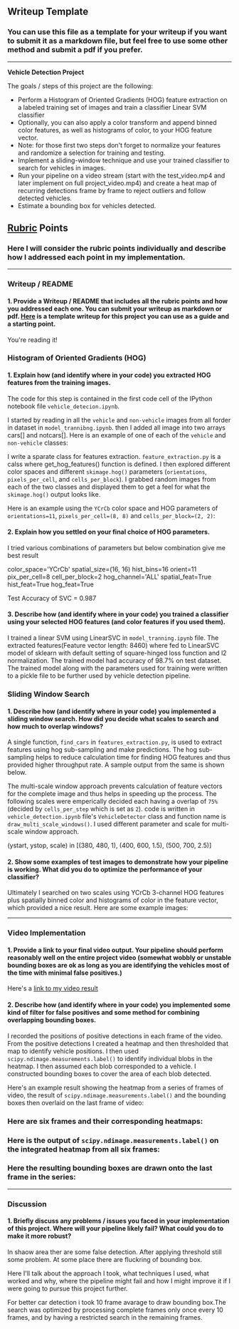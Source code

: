 ## Writeup Template
### You can use this file as a template for your writeup if you want to submit it as a markdown file, but feel free to use some other method and submit a pdf if you prefer.

---

**Vehicle Detection Project**

The goals / steps of this project are the following:

* Perform a Histogram of Oriented Gradients (HOG) feature extraction on a labeled training set of images and train a classifier Linear SVM classifier
* Optionally, you can also apply a color transform and append binned color features, as well as histograms of color, to your HOG feature vector. 
* Note: for those first two steps don't forget to normalize your features and randomize a selection for training and testing.
* Implement a sliding-window technique and use your trained classifier to search for vehicles in images.
* Run your pipeline on a video stream (start with the test_video.mp4 and later implement on full project_video.mp4) and create a heat map of recurring detections frame by frame to reject outliers and follow detected vehicles.
* Estimate a bounding box for vehicles detected.

[//]: # (Image References)
[image1]: ./examples/car_not_car.png
[image2]: ./examples/HOG_example.jpg
[image3]: ./examples/sliding_windows.jpg
[image4]: ./examples/sliding_window.jpg
[image5]: ./examples/bboxes_and_heat.png
[image6]: ./examples/labels_map.png
[image7]: ./examples/output_bboxes.png
[video1]: ./project_video.mp4

## [Rubric](https://review.udacity.com/#!/rubrics/513/view) Points
### Here I will consider the rubric points individually and describe how I addressed each point in my implementation.  

---
### Writeup / README

#### 1. Provide a Writeup / README that includes all the rubric points and how you addressed each one.  You can submit your writeup as markdown or pdf.  [Here](https://github.com/udacity/CarND-Vehicle-Detection/blob/master/writeup_template.md) is a template writeup for this project you can use as a guide and a starting point.  

You're reading it!

### Histogram of Oriented Gradients (HOG)

#### 1. Explain how (and identify where in your code) you extracted HOG features from the training images.

The code for this step is contained in the first code cell of the IPython notebook   file `vehicle_detecion.ipynb`.  

I started by reading in all the `vehicle` and `non-vehicle` images from all forder in dataset in 
`model_trannibng.ipynb`. then I added all image into two arrays cars[] and notcars[].  Here is an example of one of each of the `vehicle` and `non-vehicle` classes:

[image1]: ./output_images/car_not_car1.jpg
[image2]: ./output_images/car_not_car2.jpg
[image3]: ./output_images/car_not_car3.jpg
[image4]: ./output_images/car_not_car4.jpg

I write a sparate class for features extraction. `feature_extraction.py` is a calss where get_hog_features() function is defined.
I then explored different color spaces and different `skimage.hog()` parameters (`orientations`, `pixels_per_cell`, and `cells_per_block`).  I grabbed random images from each of the two classes and displayed them to get a feel for what the `skimage.hog()` output looks like.

[image1]: ./output_images/hog_image1.png
[image2]: ./output_images/hog_image2.png
[image3]: ./output_images/hog_image3.png
[image4]: ./output_images/hog_image4.png

Here is an example using the `YCrCb` color space and HOG parameters of `orientations=11`, `pixels_per_cell=(8, 8)` and `cells_per_block=(2, 2)`:



#### 2. Explain how you settled on your final choice of HOG parameters.

I tried various combinations of parameters but below combination give me best result

color_space='YCrCb'
spatial_size=(16, 16)
hist_bins=16
orient=11
pix_per_cell=8
cell_per_block=2
hog_channel='ALL'
spatial_feat=True
hist_feat=True
hog_feat=True

Test Accuracy of SVC =  0.987

#### 3. Describe how (and identify where in your code) you trained a classifier using your selected HOG features (and color features if you used them).

I trained a linear SVM using LinearSVC in `model_tranning.ipynb` file. The extracted features(Feature vector length: 8460) where fed to LinearSVC model of sklearn with default setting of square-hinged loss function and l2 normalization. The trained model had accuracy of 98.7% on test dataset. 
The trained model along with the parameters used for training were written to a pickle file to be further used by vehicle detection pipeline.


### Sliding Window Search

#### 1. Describe how (and identify where in your code) you implemented a sliding window search.  How did you decide what scales to search and how much to overlap windows?


A single function, `find_cars` in `features_extraction.py`, is used to extract features using hog sub-sampling and make predictions. The hog sub-sampling helps to reduce calculation time for finding HOG features and thus provided higher throughput rate. A sample output from the same is shown below.

[image1]: ./output_images/feature_extraction.png

The multi-scale window approach prevents calculation of feature vectors for the complete image and thus helps in speeding up the process. The following scales were emperically decided each having a overlap of `75%` (decided by `cells_per_step` which is set as `2`). code is written in `vehicle_detection.ipynb` file's `VehicleDetector` class and function name is `draw_multi_scale_windows()`. I used different parameter and scale for multi-scale window approach.

(ystart, ystop, scale) in [(380, 480, 1), (400, 600, 1.5), (500, 700, 2.5)]

[image1]: ./output_images/multi_scale_image.png

#### 2. Show some examples of test images to demonstrate how your pipeline is working.  What did you do to optimize the performance of your classifier?

Ultimately I searched on two scales using YCrCb 3-channel HOG features plus spatially binned color and histograms of color in the feature vector, which provided a nice result.  Here are some example images:

[image1]: ./output_images/pipeline_image1.png
[image2]: ./output_images/pipeline_image2.png
[image3]: ./output_images/pipeline_image3.png

---

### Video Implementation

#### 1. Provide a link to your final video output.  Your pipeline should perform reasonably well on the entire project video (somewhat wobbly or unstable bounding boxes are ok as long as you are identifying the vehicles most of the time with minimal false positives.)
Here's a [link to my video result](./project_video_output.mp4)


#### 2. Describe how (and identify where in your code) you implemented some kind of filter for false positives and some method for combining overlapping bounding boxes.

I recorded the positions of positive detections in each frame of the video.  From the positive detections I created a heatmap and then thresholded that map to identify vehicle positions.  I then used `scipy.ndimage.measurements.label()` to identify individual blobs in the heatmap.  I then assumed each blob corresponded to a vehicle.  I constructed bounding boxes to cover the area of each blob detected.  

Here's an example result showing the heatmap from a series of frames of video, the result of `scipy.ndimage.measurements.label()` and the bounding boxes then overlaid on the last frame of video:

### Here are six frames and their corresponding heatmaps:

### Here is the output of `scipy.ndimage.measurements.label()` on the integrated heatmap from all six frames:

### Here the resulting bounding boxes are drawn onto the last frame in the series:

[image1]: ./output_images/heatmap_bbox_image1.png
[image2]: ./output_images/heatmap_bbox_image2.png
[image3]: ./output_images/heatmap_bbox_image3.png
[image4]: ./output_images/heatmap_bbox_image4.png
[image4]: ./output_images/heatmap_bbox_image5.png
[image4]: ./output_images/heatmap_bbox_image6.png


---

### Discussion

#### 1. Briefly discuss any problems / issues you faced in your implementation of this project.  Where will your pipeline likely fail?  What could you do to make it more robust?

In shaow area ther are some false detection. After applying threshold still some problem. At some place there are fluckring of bounding box. 

Here I'll talk about the approach I took, what techniques I used, what worked and why, where the pipeline might fail and how I might improve it if I were going to pursue this project further.  

For better car detection i took 10 frame avarage to draw bounding box.The search was optimized by processing complete frames only once every 10 frames, and by having a restricted search in the remaining frames.

